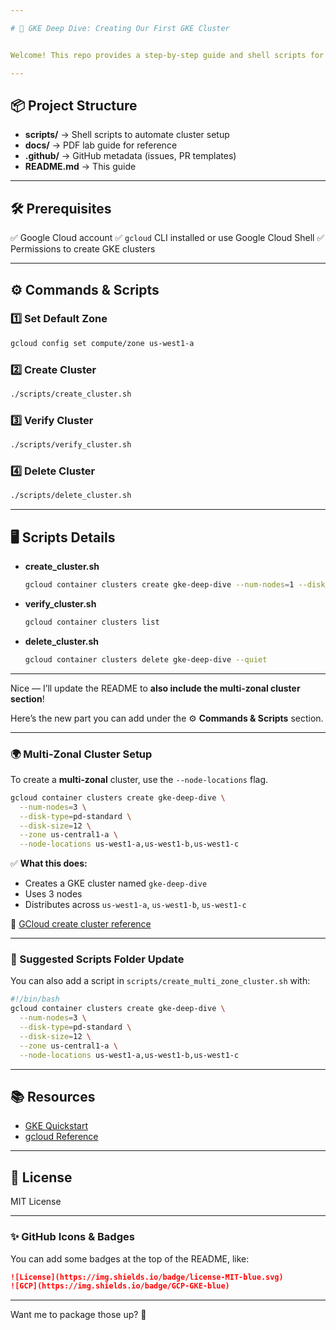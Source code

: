 ```yaml
---

# 🚀 GKE Deep Dive: Creating Our First GKE Cluster


Welcome! This repo provides a step-by-step guide and shell scripts for creating, verifying, and deleting your first Google Kubernetes Engine (GKE) cluster.

---
```


## 📦 Project Structure

* **scripts/** → Shell scripts to automate cluster setup
* **docs/** → PDF lab guide for reference
* **.github/** → GitHub metadata (issues, PR templates)
* **README.md** → This guide

---

## 🛠 Prerequisites

✅ Google Cloud account
✅ `gcloud` CLI installed or use Google Cloud Shell
✅ Permissions to create GKE clusters

---

## ⚙️ Commands & Scripts

### 1️⃣ Set Default Zone

```bash
gcloud config set compute/zone us-west1-a
```

### 2️⃣ Create Cluster

```bash
./scripts/create_cluster.sh
```

### 3️⃣ Verify Cluster

```bash
./scripts/verify_cluster.sh
```

### 4️⃣ Delete Cluster

```bash
./scripts/delete_cluster.sh
```

---

## 🖥 Scripts Details

* **create\_cluster.sh**

  ```bash
  gcloud container clusters create gke-deep-dive --num-nodes=1 --disk-type=pd-standard --disk-size=10
  ```

* **verify\_cluster.sh**

  ```bash
  gcloud container clusters list
  ```

* **delete\_cluster.sh**

  ```bash
  gcloud container clusters delete gke-deep-dive --quiet
  ```

---

Nice — I’ll update the README to **also include the multi-zonal cluster section**!

Here’s the new part you can add under the ⚙️ **Commands & Scripts** section.

---

### 🌍 Multi-Zonal Cluster Setup

To create a **multi-zonal** cluster, use the `--node-locations` flag.

```bash
gcloud container clusters create gke-deep-dive \
  --num-nodes=3 \
  --disk-type=pd-standard \
  --disk-size=12 \
  --zone us-central1-a \
  --node-locations us-west1-a,us-west1-b,us-west1-c
```

✅ **What this does:**

* Creates a GKE cluster named `gke-deep-dive`
* Uses 3 nodes
* Distributes across `us-west1-a`, `us-west1-b`, `us-west1-c`

🔗 [GCloud create cluster reference](https://cloud.google.com/sdk/gcloud/reference/container/clusters/create#--node-locations)

---

### 📂 Suggested Scripts Folder Update

You can also add a script in `scripts/create_multi_zone_cluster.sh` with:

```bash
#!/bin/bash
gcloud container clusters create gke-deep-dive \
  --num-nodes=3 \
  --disk-type=pd-standard \
  --disk-size=12 \
  --zone us-central1-a \
  --node-locations us-west1-a,us-west1-b,us-west1-c
```

---

## 📚 Resources

* [GKE Quickstart](https://cloud.google.com/kubernetes-engine/docs/quickstart)
* [gcloud Reference](https://cloud.google.com/sdk/gcloud/reference/container/clusters/create#--node-locations)

---

## 📄 License

MIT License

---

### ✨ GitHub Icons & Badges

You can add some badges at the top of the README, like:

```markdown
![License](https://img.shields.io/badge/license-MIT-blue.svg)
![GCP](https://img.shields.io/badge/GCP-GKE-blue)
```

---

Want me to package those up? 🚀
